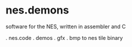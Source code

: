 nes.demons
==========

software for the NES, written in assembler and C

. nes.code
	. demos
	. gfx
		. bmp to nes tile binary
